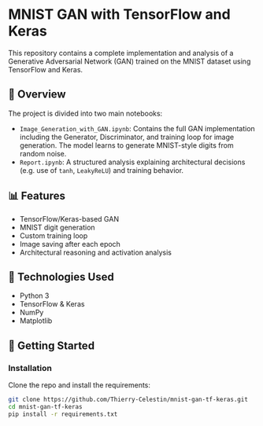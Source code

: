 # MNIST GAN with TensorFlow and Keras

This repository contains a complete implementation and analysis of a Generative Adversarial Network (GAN) trained on the MNIST dataset using TensorFlow and Keras.

## 🧠 Overview

The project is divided into two main notebooks:

- `Image_Generation_with_GAN.ipynb`:  Contains the full GAN implementation including the Generator, Discriminator, and training loop for image generation. The model learns to generate MNIST-style digits from random noise.
- `Report.ipynb`: A structured analysis explaining architectural decisions (e.g. use of `tanh`, `LeakyReLU`) and training behavior.

## 📊 Features

- TensorFlow/Keras-based GAN
- MNIST digit generation
- Custom training loop
- Image saving after each epoch
- Architectural reasoning and activation analysis

## 🧰 Technologies Used

- Python 3
- TensorFlow & Keras
- NumPy
- Matplotlib

## 🏁 Getting Started

### Installation

Clone the repo and install the requirements:

```bash
git clone https://github.com/Thierry-Celestin/mnist-gan-tf-keras.git
cd mnist-gan-tf-keras
pip install -r requirements.txt
